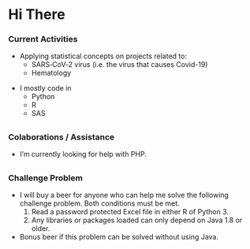 # Hi There

### Current Activities
- Applying statistical concepts on projects related to: 
   - SARS‑CoV‑2 virus (i.e. the virus that causes Covid-19)
   - Hematology
<!-- - Upgrading knowledge on epidemiology. -->
- I mostly code in
   - Python
   - R
   - SAS

<!--
##
### Contact Details
- Email: nishan [dot] mudalige [at] gmail [dot] com
- Website: https://nishanmudalige.github.io
-->

##
### Colaborations / Assistance
- I’m currently looking for help with PHP.

##
### Challenge Problem
- I will buy a beer for anyone who can help me solve the following challenge problem. Both conditions must be met.
   1. Read a password protected Excel file in either R of Python 3.
   2. Any libraries or packages loaded can only depend on Java 1.8 or older.
- Bonus beer if this problem can be solved without using Java.

<!--
### Hi there 👋

### I am
- 🔭 Currently applying statistical concepts on projects related to: 
   - 🦠 SARS‑CoV‑2 virus (i.e. the virus that causes Covid-19)
   - 🩸 Hematology
- 🌱 Currently learning epidemiology.


### Contact Details
- 📫 Email: nishan [dot] mudalige [at] gmail [dot] com
- 🌐 Website: https://nishanmudalige.github.io

### Colaborations
- 🤔 I’m currently looking for help with PHP.

- 🧠 Practicing with [GitHub Copilot Ai](https://marketplace.visualstudio.com/items?itemName=GitHub.copilot "GitHub Copilot")
-->

<!--
**nishanmudalige/nishanmudalige** is a ✨ _special_ ✨ repository because its `README.md` (this file) appears on your GitHub profile.

Here are some ideas to get you started:

- 🔭 I’m currently working on ...
- 🌱 I’m currently learning ...
- 👯 I’m looking to collaborate on ...
- 🤔 I’m looking for help with ...
- 💬 Ask me about ...
- 📫 How to reach me: ...
- 😄 Pronouns: ...
- ⚡ Fun fact: ...
-->
